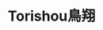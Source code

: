 ---
title: "Torishou鳥翔"
description: "Torishou鳥翔"
layout: shop
keywords:
  - 美食競賽
  - 台灣美食
  - 美食精選
datePublished: "2025-06-30"
dateModified: "2025-07-03"
city: "台北市"
district: "大安區"
address: "台北市大安區濟南路三段41號一樓"
phone: "0227525357"
geo: "25.040330972190407, 121.53629962812782"
google_map: "https://maps.app.goo.gl/u3LHH4rKH9QfidJr5"
footinder: "https://footinder.com.tw/%e5%8f%b0%e5%8c%97%e5%b8%82%e5%a4%a7%e5%ae%89%e5%8d%80/35703/"
official: "https://www.facebook.com/profile.php?id=100086996674530"
award:
  - name: "500盤"
    year: "2024"
    entries:
      - dishes:
          - "雞脖子串燒"

---